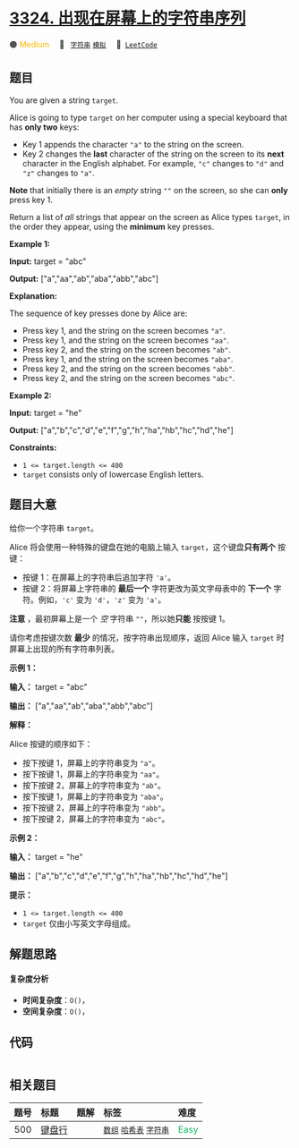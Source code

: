 # [3324. 出现在屏幕上的字符串序列](https://leetcode.com/problems/find-the-sequence-of-strings-appeared-on-the-screen)

🟠 <font color=#ffb800>Medium</font>&emsp; 🔖&ensp; [`字符串`](/tag/string.md) [`模拟`](/tag/simulation.md)&emsp; 🔗&ensp;[`LeetCode`](https://leetcode.com/problems/find-the-sequence-of-strings-appeared-on-the-screen)

## 题目

You are given a string `target`.

Alice is going to type `target` on her computer using a special keyboard that
has **only two** keys:

  * Key 1 appends the character `"a"` to the string on the screen.
  * Key 2 changes the **last** character of the string on the screen to its **next** character in the English alphabet. For example, `"c"` changes to `"d"` and `"z"` changes to `"a"`.

**Note** that initially there is an _empty_ string `""` on the screen, so she
can **only** press key 1.

Return a list of _all_ strings that appear on the screen as Alice types
`target`, in the order they appear, using the **minimum** key presses.



**Example 1:**

**Input:** target = "abc"

**Output:** ["a","aa","ab","aba","abb","abc"]

**Explanation:**

The sequence of key presses done by Alice are:

  * Press key 1, and the string on the screen becomes `"a"`.
  * Press key 1, and the string on the screen becomes `"aa"`.
  * Press key 2, and the string on the screen becomes `"ab"`.
  * Press key 1, and the string on the screen becomes `"aba"`.
  * Press key 2, and the string on the screen becomes `"abb"`.
  * Press key 2, and the string on the screen becomes `"abc"`.

**Example 2:**

**Input:** target = "he"

**Output:** ["a","b","c","d","e","f","g","h","ha","hb","hc","hd","he"]



**Constraints:**

  * `1 <= target.length <= 400`
  * `target` consists only of lowercase English letters.


## 题目大意

给你一个字符串 `target`。

Alice 将会使用一种特殊的键盘在她的电脑上输入 `target`，这个键盘**只有两个** 按键：

  * 按键 1：在屏幕上的字符串后追加字符 `'a'`。
  * 按键 2：将屏幕上字符串的 **最后一个** 字符更改为英文字母表中的 **下一个** 字符。例如，`'c'` 变为 `'d'`，`'z'` 变为 `'a'`。

**注意** ，最初屏幕上是一个 _空_ 字符串 `""`，所以她**只能** 按按键 1。

请你考虑按键次数 **最少** 的情况，按字符串出现顺序，返回 Alice 输入 `target` 时屏幕上出现的所有字符串列表。



**示例 1：**

**输入：** target = "abc"

**输出：** ["a","aa","ab","aba","abb","abc"]

**解释：**

Alice 按键的顺序如下：

  * 按下按键 1，屏幕上的字符串变为 `"a"`。
  * 按下按键 1，屏幕上的字符串变为 `"aa"`。
  * 按下按键 2，屏幕上的字符串变为 `"ab"`。
  * 按下按键 1，屏幕上的字符串变为 `"aba"`。
  * 按下按键 2，屏幕上的字符串变为 `"abb"`。
  * 按下按键 2，屏幕上的字符串变为 `"abc"`。

**示例 2：**

**输入：** target = "he"

**输出：** ["a","b","c","d","e","f","g","h","ha","hb","hc","hd","he"]



**提示：**

  * `1 <= target.length <= 400`
  * `target` 仅由小写英文字母组成。


## 解题思路

#### 复杂度分析

- **时间复杂度**：`O()`，
- **空间复杂度**：`O()`，

## 代码

```javascript

```

## 相关题目

<!-- prettier-ignore -->
| 题号 | 标题 | 题解 | 标签 | 难度 |
| :------: | :------ | :------: | :------ | :------ |
| 500 | [键盘行](https://leetcode.com/problems/keyboard-row) |  |  [`数组`](/tag/array.md) [`哈希表`](/tag/hash-table.md) [`字符串`](/tag/string.md) | <font color=#15bd66>Easy</font> |